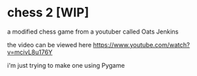 # chess 2 [WIP]
a modified chess game from a youtuber called Oats Jenkins

the video can be viewed here
https://www.youtube.com/watch?v=mcivL8u176Y

i'm just trying to make one using Pygame
